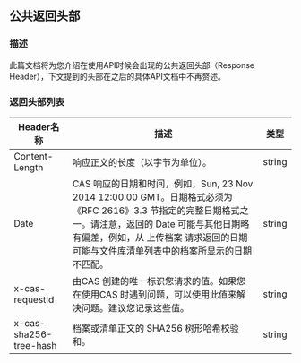 ## 公共返回头部

### 描述
此篇文档将为您介绍在使用API时候会出现的公共返回头部（Response Header），下文提到的头部在之后的具体API文档中不再赘述。

### 返回头部列表

|Header名称  |	描述	|   类型|
|---------------|-------|-------|
|Content-Length	|响应正文的长度（以字节为单位）。|	string|
|Date	|CAS 响应的日期和时间，例如，Sun, 23 Nov 2014 12:00:00 GMT。日期格式必须为《RFC 2616》3.3 节指定的完整日期格式之一。请注意，返回的 Date 可能与其他日期略有偏差，例如，从 上传档案 请求返回的日期可能与文件库清单列表中的档案所显示的日期不匹配。	|string|
|x-cas-requestId|	由CAS 创建的唯一标识您请求的值。如果您在使用CAS 时遇到问题，可以使用此值来解决问题。建议您记录这些值。|	string|
|x-cas-sha256-tree-hash	|档案或清单正文的 SHA256 树形哈希校验和。|	string|
